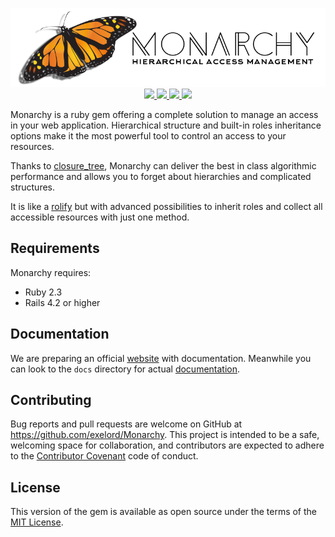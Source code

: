 <p align="center">
  <img src="monarchy.png?raw=true" alt="Sublime's custom image"/>
  <a href="https://travis-ci.org/Exelord/Monarchy">
    <img src="https://travis-ci.org/Exelord/Monarchy.svg?branch=master">
  </a>
  <a href="https://gemnasium.com/github.com/Exelord/Monarchy">
    <img src="https://gemnasium.com/badges/github.com/Exelord/Monarchy.svg">
  </a>
  <a href="https://gitter.im/Exelord/Monarchy?utm_source=badge&utm_medium=badge&utm_campaign=pr-badge">
    <img src="https://badges.gitter.im/Exelord/Monarchy.svg">
  </a>
  <a href="https://codeclimate.com/github/Exelord/Monarchy">
    <img src="https://codeclimate.com/github/Exelord/Monarchy/badges/gpa.svg">
  </a>
</p>

Monarchy is a ruby gem offering a complete solution to manage an access in your web application.
Hierarchical structure and built-in roles inheritance options make it the most powerful tool to control an access to your resources.

Thanks to [closure_tree](https://github.com/mceachen/closure_tree), Monarchy can deliver the best in class algorithmic performance and allows you to forget about hierarchies and complicated structures.

It is like a [rolify](https://github.com/RolifyCommunity/rolify) but with advanced possibilities to inherit roles and collect all accessible resources with just one method.

## Requirements
Monarchy requires:
  - Ruby 2.3
  - Rails 4.2 or higher

## Documentation
We are preparing an official [website][5c7e0096] with documentation.
Meanwhile you can look to the `docs` directory for actual [documentation](https://github.com/Exelord/Monarchy/tree/master/docs).

## Contributing

Bug reports and pull requests are welcome on GitHub at https://github.com/exelord/Monarchy. This project is intended to be a safe, welcoming space for collaboration, and contributors are expected to adhere to the [Contributor Covenant](contributor-covenant.org) code of conduct.

## License

This version of the gem is available as open source under the terms of the [MIT License](http://opensource.org/licenses/MIT).

[5c7e0096]: https://exelord.github.io/Monarchy/ "Monarchy Website"
